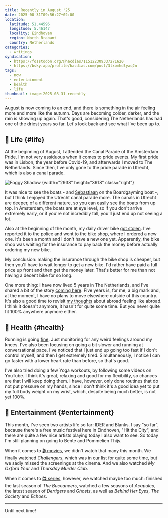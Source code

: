 ```yaml
---
title: Recently in August '25
date: 2025-08-31T09:56:27+02:00
location:
  latitude: 51.44596
  longitude: 5.46147
  locality: Eindhoven
  region: North Brabant
  country: Netherlands
categories:
  - writings
syndication:
  - https://fosstodon.org/@hacdias/115122309337271620
  - https://bsky.app/profile/hacdias.com/post/3lxomhdlyaq2n
tags:
  - now
  - entertainment
  - health
  - life
thumbnail: image:2025-08-31-recently
---
```


August is now coming to an end, and there is something in the air feeling more and more like the autumn. Days are becoming colder, darker, and the rain is showing up again. That's good, considering The Netherlands has had one of the driest years so far. Let's look back and see what I've been up to.

<!--more-->

## 🍄 Life {#life}

At the beginning of August, I attended the Canal Parade of the Amsterdam Pride. I'm not very assiduous when it comes to pride events. My first pride was in Lisbon, the year before Covid-19, and afterwards I moved to The Netherlands. Since then, I've only gone to the pride parade in Utrecht, which is also a canal parade.

![](image:2025-08-31-recently "Foggy Shadow")
{width="2938" height="3918" class="right"}

It was nice to see the boats - and [Sebastiaan](https://seblog.nl/) on the Boardgayming boat -, but I think I enjoyed the Utrecht canal parade more. The canals in Utrecht are deeper, of a different nature, so you can easily see the boats from up top. In Amsterdam, the boats are at eye level, so if you don't arrive extremely early, or if you're not incredibly tall, you'll just end up not seeing a lot.

Also at the beginning of the month, my daily driver bike [got stolen](/2025/08/05/bike-thieves/). I've reported it to the police and went to the bike shop, where I ordered a new one. It's been a month and I don't have a new one yet. Apparently, the bike shop was waiting for the insurance to pay back the money before actually ordering my new bike.

My conclusion: making the insurance through the bike shop is cheaper, but then you'll have to wait longer to get a new bike. I'd rather have paid a full price up front and then get the money later. That's better for me than not having a decent bike for so long.

One more thing: I have now lived 5 years in The Netherlands, and I've shared a bit of the story [coming here](/2025/08/06/road-to-eindhoven/). Five years is, for me, a big mark and, at the moment, I have no plans to move elsewhere outside of this country. It's also a good time to revisit [my thoughts](/2024/01/10/when-does-abroad-stop-being-abroad/) about abroad feeling like abroad. I think it doesn't anymore, it hasn't for quite some time. But you never quite fit 100% anywhere anymore either.

## 💪 Health {#health}

Running is going [fine](/2025/08/17/running/). Just monitoring for any weird feelings around my knees. I've also been focusing on going a bit slower and running at conversational pace. I've noticed that I just end up going too fast if I don't control myself, and then I get extremely tired. Simultaneously, I notice I can go faster with a lower heart rate than before, so that's good.

I've also tried doing a few Yoga workouts, by following some videos on YouTube. I think it's great, relaxing and good for my flexibility, so chances are that I will keep doing them. I have, however, only done routines that do not put pressure on my hands, since I don't think it's a good idea yet to put my full body weight on my wrist, which, despite being much better, is not yet 100%.

## 🍿 Entertainment {#entertainment}

This month, I've seen two artists life so far: IDER and Blanks. I say "so far", because there's a free music festival here in Eindhoven, "Hit the City", and there are quite a few nice artists playing today I also want to see. So today I'm still planning on going to Bente and Pommelien Thijs.

When it comes to [🎬 movies](/watches/#movies), we didn't watch that many this month. We finally watched *Challengers*, which was in our list for quite some time, but we sadly missed the screenings at the cinema. And we also watched *My Oxford Year* and *Thursday Murder Club*.

When it comes to [📺 series](/watches/#series), however, we watched maybe too much: finished the last season of *The Buccaneers*, watched a few seasons of *Acapulco*, the latest season of *Dertigers* and *Ghosts*, as well as *Behind Her Eyes*, *The Society* and *Echoes*.

<hr>

Until next time!
